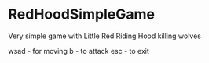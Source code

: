 # RedHoodSimpleGame
Very simple game with Little Red Riding Hood killing wolves

wsad - for moving
b - to attack
esc - to exit
